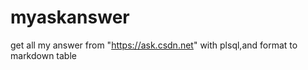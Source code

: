 # myaskanswer
get all my answer from "https://ask.csdn.net" with plsql,and format to markdown table
